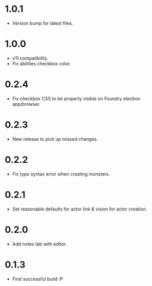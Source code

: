 # 1.0.1

- Version bump for latest files.

# 1.0.0

- v11 compatibility.
- Fix abilities checkbox color.

# 0.2.4

- Fix checkbox CSS to be properly visible on Foundry electron app/browser.

# 0.2.3 

- New release to pick up missed changes.

# 0.2.2

- Fix typo syntax error when creating monsters.

# 0.2.1

- Set reasonable defaults for actor link & vision for actor creation.

# 0.2.0

- Add notes tab with editor.

# 0.1.3

- First successful build :P
